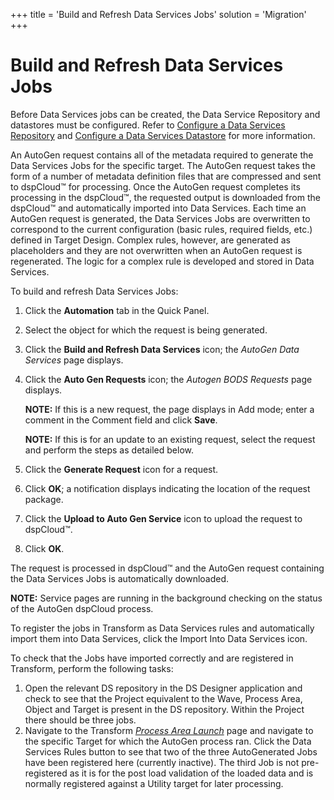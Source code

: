 +++
title = 'Build and Refresh Data Services Jobs'
solution = 'Migration'
+++

# Build and Refresh Data Services Jobs

Before Data Services jobs can be created, the Data Service Repository
and datastores must be configured. Refer to [Configure a Data Services
Repository](Configure_a_DS_Repository.htm) and [Configure a Data
Services Datastore](Configure_a_DS_Datastore.htm) for more information.

An AutoGen request contains all of the metadata required to generate the
Data Services Jobs for the specific target. The AutoGen request takes
the form of a number of metadata definition files that are compressed
and sent to dspCloud™ for processing. Once the AutoGen request completes
its processing in the dspCloud™, the requested output is downloaded from
the dspCloud™ and automatically imported into Data Services. Each time
an AutoGen request is generated, the Data Services Jobs are overwritten
to correspond to the current configuration (basic rules, required
fields, etc.) defined in Target Design. Complex rules, however, are
generated as placeholders and they are not overwritten when an AutoGen
request is regenerated. The logic for a complex rule is developed and
stored in Data Services.

To build and refresh Data Services Jobs:

1.  Click the **Automation** tab in the Quick Panel.

2.  Select the object for which the request is being generated.

3.  Click the **Build and Refresh Data Services** icon; the *AutoGen
    Data Services* page displays.

4.  Click the **Auto Gen Requests** icon; the *Autogen BODS Requests*
    page displays.
    
    **NOTE:** If this is a new request, the page displays in Add mode;
    enter a comment in the Comment field and click **Save**.
    
    **NOTE:** If this is for an update to an existing request, select
    the request and perform the steps as detailed below.

5.  Click the **Generate Request** icon for a request.

6.  Click **OK**; a notification displays indicating the location of the
    request package.

7.  Click the **Upload to Auto Gen Service** icon to upload the request
    to dspCloud™.

8.  Click **OK**.

The request is processed in dspCloud™ and the AutoGen request containing
the Data Services Jobs is automatically downloaded.

**NOTE:** Service pages are running in the background checking on the
status of the AutoGen dspCloud process.

To register the jobs in Transform as Data Services rules and
automatically import them into Data Services, click the Import Into Data
Services icon.

To check that the Jobs have imported correctly and are registered in
Transform, perform the following tasks:

1.  Open the relevant DS repository in the DS Designer application and
    check to see that the Project equivalent to the Wave, Process Area,
    Object and Target is present in the DS repository. Within the
    Project there should be three jobs.
2.  Navigate to the Transform *[Process Area
    Launch](../../Transform/Page_Desc/Process_Area_Launch.htm)* page and
    navigate to the specific Target for which the AutoGen process ran.
    Click the Data Services Rules button to see that two of the three
    AutoGenerated Jobs have been registered here (currently inactive).
    The third Job is not pre-registered as it is for the post load
    validation of the loaded data and is normally registered against a
    Utility target for later processing.
